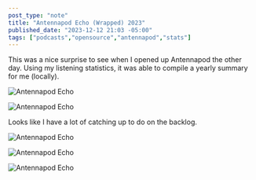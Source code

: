 ```yaml
---
post_type: "note" 
title: "Antennapod Echo (Wrapped) 2023"
published_date: "2023-12-12 21:03 -05:00"
tags: ["podcasts","opensource","antennapod","stats"]
---
```


This was a nice surprise to see when I opened up Antennapod the other day. Using my listening statistics, it was able to compile a yearly summary for me (locally). 

![Antennapod Echo](https://cdn.lqdev.tech/files/images/antennapod-wrapped-1.png)

![Antennapod Echo](https://cdn.lqdev.tech/files/images/antennapod-wrapped-2.png)

Looks like I have a lot of catching up to do on the backlog.

![Antennapod Echo](https://cdn.lqdev.tech/files/images/antennapod-wrapped-3.png)

![Antennapod Echo](https://cdn.lqdev.tech/files/images/antennapod-wrapped-4.png)

![Antennapod Echo](https://cdn.lqdev.tech/files/images/antennapod-wrapped-5.png)